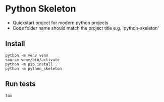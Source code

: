 # Python Skeleton

- Quickstart project for modern python projects
- Code folder name should match the project title e.g. 'python-skeleton'

## Install
```
python -m venv venv
source venv/bin/activate
python -m pip install .
python -m python_skeleton
```

## Run tests
```
tox
```
